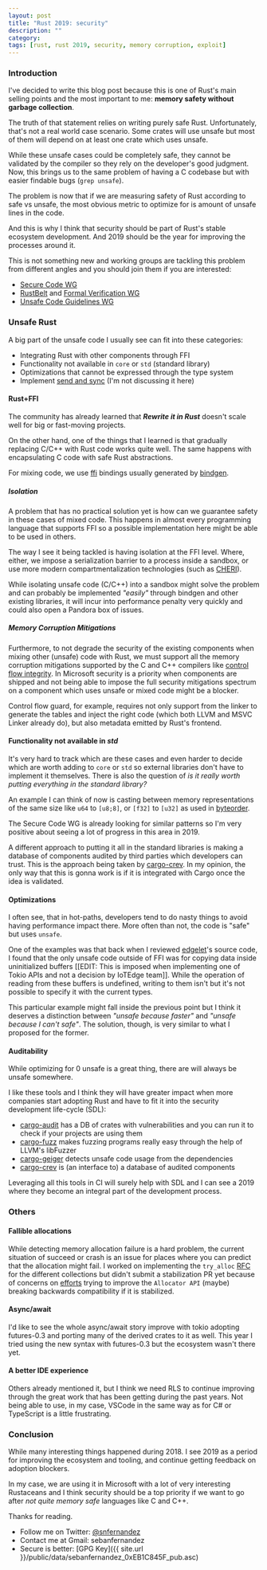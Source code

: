 ```yaml
---
layout: post
title: "Rust 2019: security"
description: ""
category:
tags: [rust, rust 2019, security, memory corruption, exploit]
---
```


### Introduction

I've decided to write this blog post because this is one of Rust's main selling points and the most important to me: **memory safety without garbage collection**.

The truth of that statement relies on writing purely safe Rust. Unfortunately, that's not a real world case scenario. Some crates will use unsafe but most of them will depend on at least one crate which uses unsafe.

While these unsafe cases could be completely safe, they cannot be validated by the compiler so they rely on the developer's good judgment. Now, this brings us to the same problem of having a C codebase but with easier findable bugs (`grep unsafe`).

The problem is now that if we are measuring safety of Rust according to safe vs unsafe, the most obvious metric to optimize for is amount of unsafe lines in the code.

And this is why I think that security should be part of Rust's stable ecosystem development. And 2019 should be the year for improving the processes around it.

This is not something new and working groups are tackling this problem from different angles and you should join them if you are interested:
* [Secure Code WG](https://rust-lang.zulipchat.com/#narrow/stream/146229-wg-secure-code)
* [RustBelt](http://plv.mpi-sws.org/rustbelt/#publications) and [Formal Verification WG](https://internals.rust-lang.org/t/announcing-the-formal-verification-working-group/7240)
* [Unsafe Code Guidelines WG](https://github.com/rust-rfcs/unsafe-code-guidelines)

### Unsafe Rust

A big part of the unsafe code I usually see can fit into these categories:
* Integrating Rust with other components through FFI
* Functionality not available in `core` or `std` (standard library)
* Optimizations that cannot be expressed through the type system
* Implement [send and sync](https://doc.rust-lang.org/nightly/nomicon/send-and-sync.html) (I'm not discussing it here)

<!-- Detecting `unsafe` in dependencies used to be a hard task but projects like [cargo-geiger] make this process smoother. -->

#### Rust+FFI

The community has already learned that ***Rewrite it in Rust*** doesn't scale well for big or fast-moving projects.

On the other hand, one of the things that I learned is that gradually replacing C/C++ with Rust code works quite well. The same happens with encapsulating C code with safe Rust abstractions.

For mixing code, we use [ffi](https://doc.rust-lang.org/nightly/nomicon/ffi.html) bindings usually generated by [bindgen](https://github.com/rust-lang/rust-bindgen).

##### Isolation

A problem that has no practical solution yet is how can we guarantee safety in these cases of mixed code. This happens in almost every programming language that supports FFI so a possible implementation here might be able to be used in others.

The way I see it being tackled is having isolation at the FFI level. Where, either, we impose a serialization barrier to a process inside a sandbox, or use more modern compartmentalization technologies (such as [CHERI](https://www.cl.cam.ac.uk/~kg365/pubs/201505-oakland2015-cheri-compartmentalization.pdf)).

While isolating unsafe code (C/C++) into a sandbox might solve the problem and can probably be implemented *"easily"* through bindgen and other existing libraries, it will incur into performance penalty very quickly and could also open a Pandora box of issues.

##### Memory Corruption Mitigations

Furthermore, to not degrade the security of the existing components when mixing other (unsafe) code with Rust, we must support all the memory corruption mitigations supported by the C and C++ compilers like [control flow integrity](https://en.wikipedia.org/wiki/Control-flow_integrity). In Microsoft security is a priority when components are shipped and not being able to impose the full security mitigations spectrum on a component which uses unsafe or mixed code might be a blocker.

Control flow guard, for example, requires not only support from the linker to generate the tables and inject the right code (which both LLVM and MSVC Linker already do), but also metadata emitted by Rust's frontend.

#### Functionality not available in *std*

It's very hard to track which are these cases and even harder to decide which are worth adding to `core` or `std` so external libraries don't have to implement it themselves. There is also the question of *is it really worth putting everything in the standard library?*

An example I can think of now is casting between memory representations of the same size like `u64` to `[u8;8]`, or `[f32]` to `[u32]` as used in [byteorder](https://github.com/BurntSushi/byteorder).

The Secure Code WG is already looking for similar patterns so I'm very positive about seeing a lot of progress in this area in 2019.

A different approach to putting it all in the standard libraries is making a database of components audited by third parties which developers can trust. This is the approach being taken by [cargo-crev](https://github.com/dpc/crev/tree/master/cargo-crev). In my opinion, the only way that this is gonna work is if it is integrated with Cargo once the idea is validated.

#### Optimizations

I often see, that in hot-paths, developers tend to do nasty things to avoid having performance impact there. More often than not, the code is "safe" but uses `unsafe`.

One of the examples was that back when I reviewed [edgelet](https://github.com/Azure/iotedge/tree/master/edgelet)'s source code, I found that the only unsafe code outside of FFI was for copying data inside uninitialized buffers [[EDIT: This is imposed when implementing one of Tokio APIs and not a decision by IoTEdge team]]. While the operation of reading from these buffers is undefined, writing to them isn't but it's not possible to specify it with the current types.

This particular example might fall inside the previous point but I think it deserves a distinction between *"unsafe because faster"* and *"unsafe because I can't safe"*. The solution, though, is very similar to what I proposed for the former.

#### Auditability

While optimizing for 0 unsafe is a great thing, there are will always be unsafe somewhere.

I like these tools and I think they will have greater impact when more companies start adopting Rust and have to fit it into the security development life-cycle (SDL):
* [cargo-audit](https://github.com/RustSec/cargo-audit) has a DB of crates with vulnerabilities and you can run it to check if your projects are using them
* [cargo-fuzz](https://github.com/rust-fuzz/cargo-fuzz) makes fuzzing programs really easy through the help of LLVM's libFuzzer
* [cargo-geiger](https://github.com/anderejd/cargo-geiger) detects unsafe code usage from the dependencies
* [cargo-crev](https://github.com/dpc/crev/tree/master/cargo-crev) is (an interface to) a database of audited components

Leveraging all this tools in CI will surely help with SDL and I can see a 2019 where they become an integral part of the development process.

### Others

#### Fallible allocations

While detecting memory allocation failure is a hard problem, the current situation of succeed or crash is an issue for places where you can predict that the allocation might fail. I worked on implementing the `try_alloc` [RFC](https://github.com/rust-lang/rfcs/blob/master/text/2116-alloc-me-maybe.md) for the different collections but didn't submit a stabilization PR yet because of concerns on [efforts](https://github.com/rust-lang/rust/pull/52420) trying to improve the `Allocator API` (maybe) breaking backwards compatibility if it is stabilized.

#### Async/await

I'd like to see the whole async/await story improve with tokio adopting futures-0.3 and porting many of the derived crates to it as well. This year I tried using the new syntax with futures-0.3 but the ecosystem wasn't there yet.

#### A better IDE experience

Others already mentioned it, but I think we need RLS to continue improving through the great work that has been getting during the past years. Not being able to use, in my case, VSCode in the same way as for C# or TypeScript is a little frustrating.

### Conclusion

While many interesting things happened during 2018. I see 2019 as a period for improving the ecosystem and tooling, and continue getting feedback on adoption blockers.

In my case, we are using it in Microsoft with a lot of very interesting Rustaceans and I think security should be a top priority if we want to go after *not quite memory safe* languages like C and C++.

Thanks for reading.

* Follow me on Twitter: [@snfernandez](https://twitter.com/snfernandez)
* Contact me at Gmail: sebanfernandez
* Secure is better: [GPG Key]({{ site.url }}/public/data/sebanfernandez_0xEB1C845F_pub.asc)

